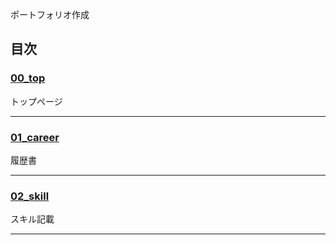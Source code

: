 ポートフォリオ作成

目次
--- 
 ### [00_top](https://miyawakigithub.github.io/github_pages_portfolio/html/00_top.html)

トップページ

--- 
### [01_career](https://miyawakigithub.github.io/github_pages_portfolio/html/01_career.html)

履歴書

---
### [02_skill](https://miyawakigithub.github.io/github_pages_portfolio/html/02_skill.html)

スキル記載

---
